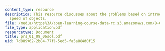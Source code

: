 ```yaml
---
content_type: resource
description: This resource discusses about the problems based on introduction to angular
  speed of objects.
file: /media/https%3A/open-learning-course-data-rc.s3.amazonaws.com/8-01l-physics-i-classical-mechanics-fall-2005/7d8899622b8477f85ed5fa5a884d0f15_prs_01_09_06sol.pdf
file_type: application/pdf
resourcetype: Document
title: prs_01_09_06sol.pdf
uid: 7d889962-2b84-77f8-5ed5-fa5a884d0f15
---
```

